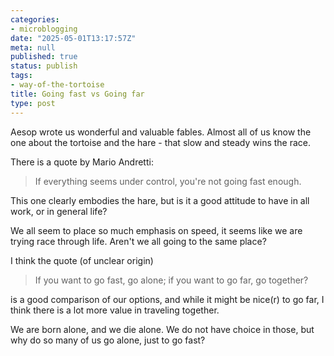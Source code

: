 ```yaml
---
categories:
- microblogging
date: "2025-05-01T13:17:57Z"
meta: null
published: true
status: publish
tags:
- way-of-the-tortoise
title: Going fast vs Going far
type: post
---
```


Aesop wrote us wonderful and valuable fables. Almost all of us know the one
about the tortoise and the hare - that slow and steady wins the race.

There is a quote by Mario Andretti:

> If everything seems under control, you're not going fast enough.

This one clearly embodies the hare, but is it a good attitude to have in all
work, or in general life?

We all seem to place so much emphasis on speed, it seems like we are trying race
through life. Aren't we all going to the same place?

I think the quote (of unclear origin)

> If you want to go fast, go alone; if you want to go far, go together?

is a good comparison of our options, and while it might be nice(r) to go far, I
think there is a lot more value in traveling together.

We are born alone, and we die alone. We do not have choice in those, but why do
so many of us go alone, just to go fast?
